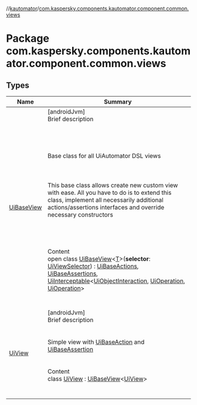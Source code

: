 //[kautomator](../index.md)/[com.kaspersky.components.kautomator.component.common.views](index.md)



# Package com.kaspersky.components.kautomator.component.common.views  


## Types  
  
|  Name|  Summary| 
|---|---|
| [UiBaseView](-ui-base-view/index.md)| [androidJvm]  <br>Brief description  <br><br><br><br><br>Base class for all UiAutomator DSL views<br><br><br><br>This base class allows create new custom view with ease. All you have to do is to extend this class, implement all necessarily additional actions/assertions interfaces and override necessary constructors<br><br><br><br>  <br>Content  <br>open class [UiBaseView](-ui-base-view/index.md)<[T](-ui-base-view/index.md)>(**selector**: [UiViewSelector](../com.kaspersky.components.kautomator.component.common.builders/-ui-view-selector/index.md)) : [UiBaseActions](../com.kaspersky.components.kautomator.component.common.actions/-ui-base-actions/index.md), [UiBaseAssertions](../com.kaspersky.components.kautomator.component.common.assertions/-ui-base-assertions/index.md), [UiInterceptable](../com.kaspersky.components.kautomator.intercept.base/-ui-interceptable/index.md)<[UiObjectInteraction](../com.kaspersky.components.kautomator.intercept.interaction/-ui-object-interaction/index.md), [UiOperation](../com.kaspersky.components.kautomator.intercept.operation/-ui-operation/index.md)<UiObject2>, [UiOperation](../com.kaspersky.components.kautomator.intercept.operation/-ui-operation/index.md)<UiObject2>>   <br><br><br>
| [UiView](-ui-view/index.md)| [androidJvm]  <br>Brief description  <br><br><br>Simple view with [UiBaseAction](../com.kaspersky.components.kautomator.component.common.actions/-ui-base-actions/index.md) and [UiBaseAssertion](../com.kaspersky.components.kautomator.component.common.assertions/-ui-base-assertions/index.md)<br><br>  <br>Content  <br>class [UiView](-ui-view/index.md) : [UiBaseView](-ui-base-view/index.md)<[UiView](-ui-view/index.md)>   <br><br><br>

